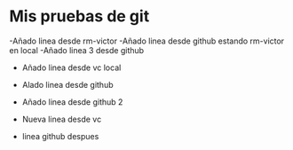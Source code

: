 # Mis pruebas de git

-Añado linea desde rm-victor
-Añado linea desde github estando rm-victor en local
-Añado linea 3 desde github

- Añado linea desde vc local
- Alado linea desde github
- Añado linea desde github 2

- Nueva linea desde vc
- linea github despues
